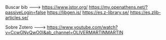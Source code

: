 Buscar bib --->
https://www.jstor.org/
https://my.openathens.net/?passiveLogin=false
https://libgen.is/
https://es.z-library.se/
https://es.zlib-articles.se/

Sobre Zotero --->
https://www.youtube.com/watch?v=CcwGNyQwO0I&ab_channel=OLIVERMARTINMARTIN
